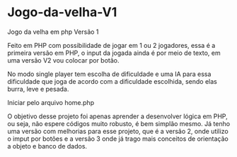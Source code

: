 # Jogo-da-velha-V1
Jogo da velha em php Versão 1

Feito em PHP com possibilidade de jogar em 1 ou 2 jogadores, essa é a primeira versão em PHP, o input da jogada ainda é por meio de texto, em uma versão V2 vou colocar por botão.

No modo single player tem escolha de dificuldade e uma IA para essa dificuldade que joga de acordo com a dificuldade escolhida, sendo elas burra, leve e pesada.

Iniciar pelo arquivo home.php

O objetivo desse projeto foi apenas aprender a desenvolver lógica em PHP, ou seja, não espere códigos muito robusto, é bem simplão mesmo. Já tenho uma versão com melhorias para esse projeto, que é a versão 2, onde utilizo o imput por botões e a versão 3 onde já trago mais conceitos de orientação a objeto e banco de dados.
